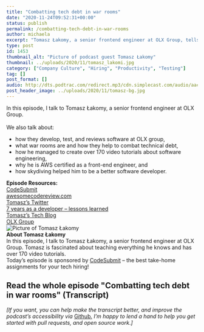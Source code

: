 ```yaml
---
title: "Combatting tech debt in war rooms"
date: "2020-11-24T09:52:31+00:00"
status: publish
permalink: /combatting-tech-debt-in-war-rooms
author: michaela
excerpt: "Tomasz Łakomy, a senior frontend engineer at OLX Group, tells us everything about how to use war rooms to combat technical debt."
type: post
id: 1453
thumbnail_alt: "Picture of podcast guest Tomasz Łakomy"
thumbnail: ../uploads/2020/11/tomasz_lakomi.jpg
category: ["Company Culture", "Hiring", "Productivity", "Testing"]
tag: []
post_format: []
audio: http://dts.podtrac.com/redirect.mp3/cdn.simplecast.com/audio/aaca909a-e34f-49ae-a86f-f59e4fa807f0/episodes/b13a1e7f-9661-47fe-9292-751581b7f3c0/audio/0fd939a3-49d6-4fa1-b634-e7a889922646/default_tc.mp3
post_header_image: ../uploads/2020/11/tomasz-bg.jpg
---
```



<div class="episode-about">
In this episode, I talk to Tomasz Łakomy, a senior frontend engineer at OLX Group.
<br/> <br/>We also talk about:
<ul>
<li> how they develop, test, and reviews software at OLX group,</li>
<li> what war rooms are and how they help to combat technical debt,</li>
<li> how he managed to create over 170 video tutorials about software engineering,</li>
<li> why he is AWS certified as a front-end engineer, and</li>
<li> how skydiving helped him to be a better software developer.</li>

</ul>
</div>
<div class=" episode-links">
<b>Episode Resources:</b><br/>
<a href="https://codesubmit.io/">CodeSubmit</a><br/>
<a href="https://www.michaelagreiler.com/workshops">awesomecodereview.com</a><br/>
<a href="https://twitter.com/tlakomy">Tomasz’s Twitter</a><br/>
<a href="https://tlakomy.com/seven-years-as-a-developer-lessons-learned">7 years as a developer – lessons learned</a><br/>
<a href="https://tlakomy.com/">Tomasz’s Tech Blog</a><br/>
<a href="https://www.olxgroup.com/">OLX Group</a><br/>
</div>

<div class="row pt-2 align-items-center">
<div class="col-4 guest-picture">
<img src="../uploads/2020/11/tomasz_lakomi.jpg" alt=" Picture of Tomasz Łakomy"/>
</div>
<div class="col-8 guest-about">
<b>About Tomasz Łakomy</b><br/>
In this episode, I talk to Tomasz Łakomy, a senior frontend engineer at OLX Group. Tomasz is fascinated about teaching everything he knows and has over 170 video tutorials.
</div>
</div>

<div class="sponsorship"> Today’s episode is sponsored by <a href="https://codesubmit.io/" target="_blank" rel="noreferrer" >CodeSubmit</a> – the best take-home assignments for your tech hiring! </div>

## Read the whole episode "Combatting tech debt in war rooms" (Transcript)

_\[If you want, you can help make the transcript better, and improve the podcast’s accessibility via_ [Github](https://github.com/mgreiler/se-unlocked/tree/master/Transcripts)_[.](https://github.com/mgreiler/se-unlocked/tree/master/Transcripts) I’m happy to lend a hand to help you get started with pull requests, and open source work.\]_
